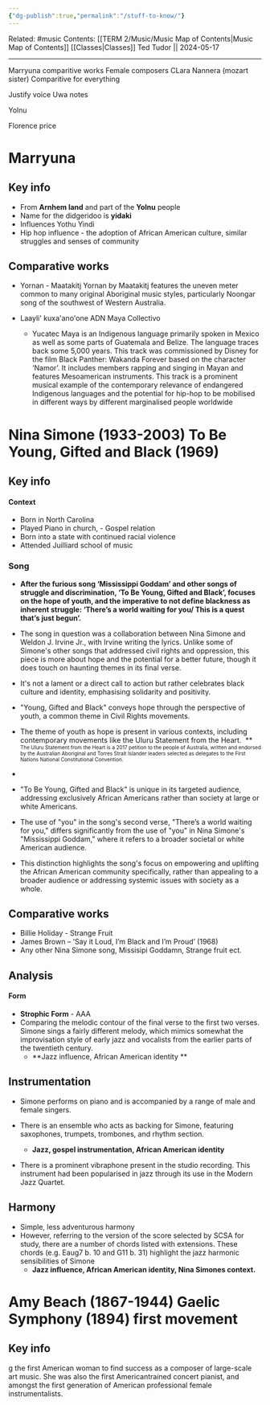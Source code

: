 ```yaml
---
{"dg-publish":true,"permalink":"/stuff-to-know/"}
---
```


Related: #music
Contents: [[TERM 2/Music/Music Map of Contents\|Music Map of Contents]]
[[Classes\|Classes]]
Ted Tudor || 2024-05-17
***
Marryuna comparitive works 
Female composers 
	CLara 
	Nannera (mozart sister)
Comparitive for everything

Justify voice 
Uwa notes

Yolnu 

Florence price 


# Marryuna

## Key info 
- From **Arnhem land** and part of the **Yolnu** people 
- Name for the didgeridoo is **yidaki**
- Influences Yothu Yindi
- Hip hop influence - the adoption of African American culture, similar struggles and senses of community 
## Comparative works 
- Yornan - Maatakitj 
	Yornan by Maatakitj features the uneven meter common to many original Aboriginal music styles, particularly Noongar song of the southwest of Western Australia.

- Laayli' kuxa'ano'one ADN Maya Collectivo
	- Yucatec Maya is an Indigenous language primarily spoken in Mexico as well as some parts of Guatemala and Belize. The language traces back some 5,000 years. This track was commissioned by Disney for the film Black Panther: Wakanda Forever based on the character ‘Namor’. It includes members rapping and singing in Mayan and features Mesoamerican instruments. This track is a prominent musical example of the contemporary relevance of endangered Indigenous languages and the potential for hip-hop to be mobilised in different ways by different marginalised people worldwide

# Nina Simone (1933-2003) To Be Young, Gifted and Black (1969)

## Key info 
#### Context 
- Born in North Carolina 
- Played Piano in church, - Gospel relation 
- Born into a state with continued racial violence 
- Attended Juilliard school of music 

### Song
- **After the furious song ‘Mississippi Goddam’ and other songs of struggle and discrimination, ‘To Be Young, Gifted and Black’, focuses on the hope of youth, and the imperative to not define blackness as inherent struggle: ‘There’s a world waiting for you/ This is a quest that’s just begun’.**

-  The song in question was a collaboration between Nina Simone and Weldon J. Irvine Jr., with Irvine writing the lyrics. Unlike some of Simone's other songs that addressed civil rights and oppression, this piece is more about hope and the potential for a better future, though it does touch on haunting themes in its final verse. 

- It's not a lament or a direct call to action but rather celebrates black culture and identity, emphasising solidarity and positivity.

- "Young, Gifted and Black" conveys hope through the perspective of youth, a common theme in Civil Rights movements.

- The theme of youth as hope is present in various contexts, including contemporary movements like the Uluru Statement from the Heart.  ** <font size=1> The Uluru Statement from the Heart is a 2017 petition to the people of Australia, written and endorsed by the Australian Aboriginal and Torres Strait Islander leaders selected as delegates to the First Nations National Constitutional Convention. </font>
- 
- "To Be Young, Gifted and Black" is unique in its targeted audience, addressing exclusively African Americans rather than society at large or white Americans.

- The use of "you" in the song's second verse, "There’s a world waiting for you," differs significantly from the use of "you" in Nina Simone's "Mississippi Goddam," where it refers to a broader societal or white American audience.

- This distinction highlights the song's focus on empowering and uplifting the African American community specifically, rather than appealing to a broader audience or addressing systemic issues with society as a whole.
## Comparative works 
- Billie Holiday - Strange Fruit 
- James Brown – ‘Say it Loud, I’m Black and I’m Proud’ (1968)
- Any other Nina Simone song, Missisipi Goddamn, Strange fruit ect. 

## Analysis
#### Form 
- **Strophic Form** - AAA
- Comparing the melodic contour of the final verse to the first two verses. Simone sings a fairly different melody, which mimics somewhat the improvisation style of early jazz and vocalists from the earlier parts of the twentieth century.
	- **Jazz influence, African American identity **
## Instrumentation 
- Simone performs on piano and is accompanied by a range of male and female singers. 

- There is an ensemble who acts as backing for Simone, featuring saxophones, trumpets, trombones, and rhythm section. 
	- **Jazz, gospel instrumentation, African American identity**
- There is a prominent vibraphone present in the studio recording. This instrument had been popularised in jazz through its use in the Modern Jazz Quartet.

## Harmony 
- Simple, less adventurous harmony 
- However, referring to the version of the score selected by SCSA for study, there are a number of chords listed with extensions. These chords (e.g. Eaug7 b. 10 and G11 b. 31) highlight the jazz harmonic sensibilities of Simone  
	- **Jazz influence, African American identity, Nina Simones context.**

# Amy Beach (1867-1944) Gaelic Symphony (1894) first movement
## Key info 
g the first American woman to find success as a composer of large-scale art music. She was also the first Americantrained concert pianist, and amongst the first generation of American professional female instrumentalists.

